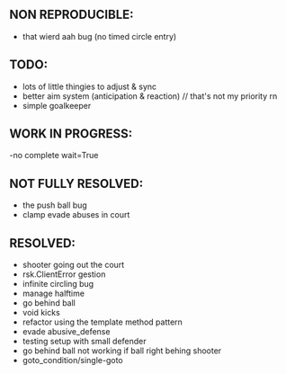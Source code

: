 ## NON REPRODUCIBLE:
- that wierd aah bug (no timed circle entry)

## TODO:
- lots of little thingies to adjust & sync
- better aim system (anticipation & reaction) // that's not my priority rn
- simple goalkeeper

## WORK IN PROGRESS:
-no complete wait=True

## NOT FULLY RESOLVED:
- the push ball bug
- clamp evade abuses in court

## RESOLVED:
- shooter going out the court
- rsk.ClientError gestion
- infinite circling bug
- manage halftime
- go behind ball
- void kicks
- refactor using the template method pattern
- evade abusive_defense
- testing setup with small defender
- go behind ball not working if ball right behing shooter
- goto_condition/single-goto
